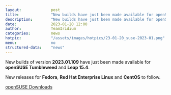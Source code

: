 ```yaml
---
layout: 			post
title:  			"New builds have just been made available for openSUSE"
description: 		"New builds have just been made available for openSUSE Tumbleweed and Leap 15.4. Further releases for Fedora and RHEL to follow."
date:	 			2023-01-20 12:00
author:				TeamIridium
categories:			news
hotpic:				"/assets/images/hotpics/23-01-20_suse-2023-01.png"
menu: 				no
structured-data:	"news"
---
```

New builds of version **2023.01.109** have just been made available for **openSUSE Tumbleweed** and **Leap 15.4**.     

New releases for **Fedora**, **Red Hat Enterprise Linux** and **CentOS** to follow.   

<a href="/downloads/suse" class="button download" title="download Iridium Browser for openSUSE">openSUSE Downloads</a>